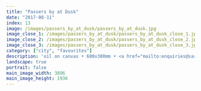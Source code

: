 ```yaml
---
title: "Passers by at Dusk"
date: "2017-08-11"
index: 13
image: /images/passers_by_at_dusk/passers_by_at_dusk.jpg
image_close_1: /images/passers_by_at_dusk/passers_by_at_dusk_close_1.jpg
image_close_2: /images/passers_by_at_dusk/passers_by_at_dusk_close_2.jpg
image_close_3: /images/passers_by_at_dusk/passers_by_at_dusk_close_3.jpg
category: ["city", "favourites"]
description: 'oil on canvas • 600x300mm • <a href="mailto:enquiries@sarahanneartist.com" target="_blank" rel="noopener noreferrer">enquire</a>'
landscape: true
portrait: false
main_image_width: 3896
main_image_height: 1936
---
```

